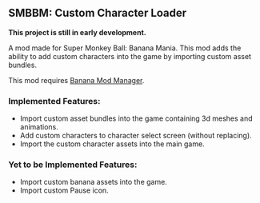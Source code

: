 ## SMBBM: Custom Character Loader
**This project is still in early development.**

A mod made for Super Monkey Ball: Banana Mania. This mod adds the ability to add custom characters into the game by importing custom asset bundles.

This mod requires [Banana Mod Manager](https://github.com/MorsGames/BananaModManager).

### Implemented Features:
- Import custom asset bundles into the game containing 3d meshes and animations.
- Add custom characters to character select screen (without replacing).
- Import the custom character assets into the main game.

### Yet to be Implemented Features:
- Import custom banana assets into the game.
- Import custom Pause icon.
